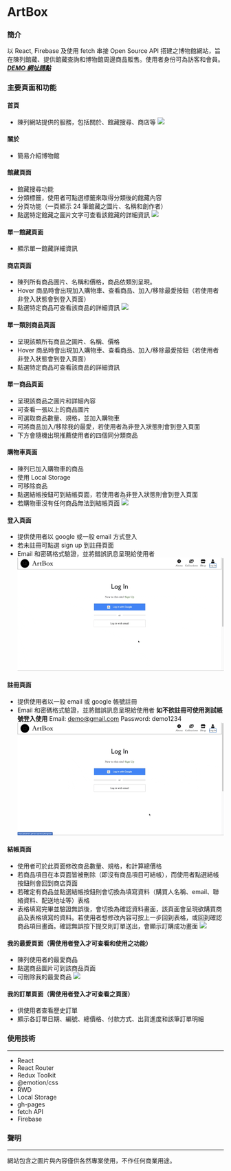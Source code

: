 # ArtBox

### 簡介

以 React, Firebase 及使用 fetch 串接 Open Source API 搭建之博物館網站，旨在陳列館藏、提供館藏查詢和博物館周邊商品販售。使用者身份可為訪客和會員。
**_[DEMO 網址請點](https://lea6121.github.io/artbox/#/)_**

### 主要頁面和功能

#### 首頁

- 陳列網站提供的服務，包括關於、館藏搜尋、商店等
  ![](https://github.com/lea6121/img-storage/blob/main/gifs/index.gif?raw=true)

#### 關於

- 簡易介紹博物館

#### 館藏頁面

- 館藏搜尋功能
- 分類標籤，使用者可點選標籤來取得分類後的館藏內容
- 分頁功能（一頁顯示 24 筆館藏之圖片、名稱和創作者）
- 點選特定館藏之圖片文字可查看該館藏的詳細資訊
  ![](https://github.com/lea6121/img-storage/blob/main/gifs/collections.gif?raw=true)

#### 單一館藏頁面

- 顯示單一館藏詳細資訊

#### 商店頁面

- 陳列所有商品圖片、名稱和價格，商品依類別呈現。
- Hover 商品時會出現加入購物車、查看商品、加入/移除最愛按鈕（若使用者非登入狀態會到登入頁面）
- 點選特定商品可查看該商品的詳細資訊
  ![](https://github.com/lea6121/img-storage/blob/main/gifs/shop.gif?raw=true)

#### 單一類別商品頁面

- 呈現該類所有商品之圖片、名稱、價格
- Hover 商品時會出現加入購物車、查看商品、加入/移除最愛按鈕（若使用者非登入狀態會到登入頁面）
- 點選特定商品可查看該商品的詳細資訊

#### 單一商品頁面

- 呈現該商品之圖片和詳細內容
- 可查看一張以上的商品圖片
- 可選取商品數量、規格，並加入購物車
- 可將商品加入/移除我的最愛，若使用者為非登入狀態則會到登入頁面
- 下方會隨機出現推薦使用者的四個同分類商品

#### 購物車頁面

- 陳列已加入購物車的商品
- 使用 Local Storage
- 可移除商品
- 點選結帳按鈕可到結帳頁面，若使用者為非登入狀態則會到登入頁面
- 若購物車沒有任何商品無法到結帳頁面
  ![](https://github.com/lea6121/img-storage/blob/main/gifs/cart.gif?raw=true)

#### 登入頁面

- 提供使用者以 google 或一般 email 方式登入
- 若未註冊可點選 sign up 到註冊頁面
- Email 和密碼格式驗證，並將錯誤訊息呈現給使用者
  ![](https://github.com/lea6121/img-storage/blob/main/gifs/login.gif?raw=true)

#### 註冊頁面

- 提供使用者以一般 email 或 google 帳號註冊
- Email 和密碼格式驗證，並將錯誤訊息呈現給使用者
  **如不欲註冊可使用測試帳號登入使用**
  Email: demo@gmail.com
  Password: demo1234
  ![](https://github.com/lea6121/img-storage/blob/main/gifs/register.gif?raw=true)

#### 結帳頁面

- 使用者可於此頁面修改商品數量、規格，和計算總價格
- 若商品項目在本頁面皆被刪除（即沒有商品項目可結帳），而使用者點選結帳按鈕則會回到商店頁面
- 若確定有商品並點選結帳按鈕則會切換為填寫資料（購買人名稱、email、聯絡資料、配送地址等）表格
- 表格填寫完畢並驗證無誤後，會切換為確認資料畫面，該頁面會呈現欲購買商品及表格填寫的資料。若使用者想修改內容可按上一步回到表格，或回到確認商品項目畫面。確認無誤按下提交則訂單送出，會顯示訂購成功畫面
  ![](https://github.com/lea6121/img-storage/blob/main/gifs/checkout.gif?raw=true)

#### 我的最愛頁面（需使用者登入才可查看和使用之功能）

- 陳列使用者的最愛商品
- 點選商品圖片可到該商品頁面
- 可刪除我的最愛商品
  ![](https://github.com/lea6121/img-storage/blob/main/gifs/myfavorite.gif?raw=true)

#### 我的訂單頁面（需使用者登入才可查看之頁面）

- 供使用者查看歷史訂單
- 顯示各訂單日期、編號、總價格、付款方式、出貨進度和該筆訂單明細

### 使用技術

---

- React
- React Router
- Redux Toolkit
- @emotion/css
- RWD
- Local Storage
- gh-pages
- fetch API
- Firebase

### 聲明

---

網站包含之圖片與內容僅供各然專案使用，不作任何商業用途。
